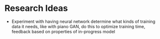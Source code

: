 # Research Ideas

 - Experiment with having neural network determine what kinds of training data it needs, like with piano GAN, do this to optimize training time, feedback based on properties of in-progress model

